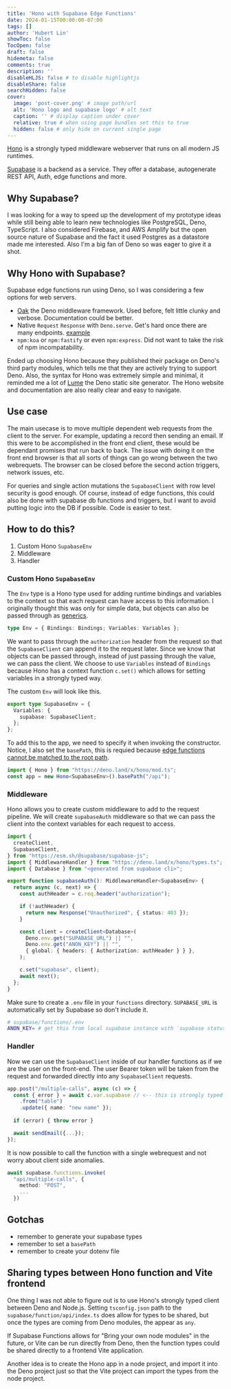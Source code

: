 ```yaml
---
title: 'Hono with Supabase Edge Functions'
date: 2024-01-15T00:00:00-07:00
tags: []
author: 'Hubert Lin'
showToc: false
TocOpen: false
draft: false
hidemeta: false
comments: true
description: ''
disableHLJS: false # to disable highlightjs
disableShare: false
searchHidden: false
cover:
  image: 'post-cover.png' # image path/url
  alt: 'Hono logo and supabase logo' # alt text
  caption: '' # display caption under cover
  relative: true # when using page bundles set this to true
  hidden: false # only hide on current single page
---
```


[Hono](https://hono.dev) is a strongly typed middleware webserver that runs on
all modern JS runtimes.

[Supabase](https://supabase.com/) is a backend as a service. They offer a
database, autogenerate REST API, Auth, edge functions and more.

## Why Supabase?

I was looking for a way to speed up the development of my prototype ideas while
still being able to learn new technologies like PostgreSQL, Deno, TypeScript. I
also considered Firebase, and AWS Amplify but the open source nature of Supabase
and the fact it used Postgres as a datastore made me interested. Also I'm a big
fan of Deno so was eager to give it a shot.

## Why Hono with Supabase?

Supabase edge functions run using Deno, so I was considering a few options for
web servers.

- [Oak](https://oakserver.github.io/oak/) the Deno middleware framework. Used
  before, felt little clunky and verbose. Documentation could be better.
- Native `Request` `Response` with `Deno.serve`. Get's hard once there are many
  endpoints.
  [example](https://github.com/supabase/supabase/blob/master/examples/edge-functions/supabase/functions/restful-tasks/index.ts)
- `npm:koa` or `npm:fastify` or even `npm:express`. Did not want to take the
  risk of npm incompatability.

Ended up choosing Hono because they published their package on Deno's third
party modules, which tells me that they are actively trying to support Deno.
Also, the syntax for Hono was extremely simple and minimal, it reminded me a lot
of [Lume](https://lume.land/) the Deno static site generator. The Hono website
and documentation are also really clear and easy to navigate.

## Use case

The main usecase is to move multiple dependent web requests from the client to
the server. For example, updating a record then sending an email. If this were
to be accomplished in the front end client, these would be dependant promises
that run back to back. The issue with doing it on the front end browser is that
all sorts of things can go wrong between the two webrequets. The browser can be
closed before the second action triggers, network issues, etc.

For queries and single action mutations the `SupabaseClient` with row level
security is good enough. Of course, instead of edge functions, this could also
be done with supabase db functions and triggers, but I want to avoid putting
logic into the DB if possible. Code is easier to test.

## How to do this?

1. Custom Hono `SupabaseEnv`
2. Middleware
3. Handler

### Custom Hono `SupabaseEnv`

The `Env` type is a Hono type used for adding runtime bindings and variables to
the context so that each request can have access to this information. I
originally thought this was only for simple data, but objects can also be passed
through as [generics](https://hono.dev/api/hono#generics).

```typescript
type Env = { Bindings: Bindings; Variables: Variables };
```

We want to pass through the `authorization` header from the request so that the
`SupabaseClient` can append it to the request later. Since we know that objects
can be passed through, instead of just passing through the value, we can pass
the client. We choose to use `Variables` instead of `Bindings` because Hono has
a context function `c.set()` which allows for setting variables in a strongly
typed way.

The custom `Env` will look like this.

```typescript
export type SupabaseEnv = {
  Variables: {
    supabase: SupabaseClient;
  };
};
```

To add this to the app, we need to specify it when invoking the constructor.
Notice, I also set the `basePath`, this is requied because
[edge functions cannot be matched to the root path](https://github.com/supabase/supabase/issues/12629#issuecomment-1442842459).

```typescript
import { Hono } from "https://deno.land/x/hono/mod.ts";
const app = new Hono<SupabaseEnv>().basePath("/api");
```

### Middleware

Hono allows you to create custom middleware to add to the request pipeline. We
will create `supabaseAuth` middleware so that we can pass the client into the
context variables for each request to access.

```typescript
import {
  createClient,
  SupabaseClient,
} from "https://esm.sh/@supabase/supabase-js";
import { MiddlewareHandler } from "https://deno.land/x/hono/types.ts";
import { Database } from "<generated from supabase cli>";

export function supabaseAuth(): MiddlewareHandler<SupabaseEnv> {
  return async (c, next) => {
    const authHeader = c.req.header("authorization");

    if (!authHeader) {
      return new Response("Unauthorized", { status: 403 });
    }

    const client = createClient<Database>(
      Deno.env.get("SUPABASE_URL") || "",
      Deno.env.get("ANON_KEY") || "",
      { global: { headers: { Authorization: authHeader } } },
    );

    c.set("supabase", client);
    await next();
  };
}
```

Make sure to create a `.env` file in your `functions` directory. `SUPABASE_URL`
is automatically set by Supabase so don't include it.

```sh
# supabase/functions/.env
ANON_KEY= # get this from local supabase instance with `supabase status`
```

### Handler

Now we can use the `SupabaseClient` inside of our handler functions as if we are
the user on the front-end. The user Bearer token will be taken from the request
and forwarded directly into any `SupabaseClient` requests.

```typescript
app.post("/multiple-calls", async (c) => {
  const { error } = await c.var.supabase // <-- this is strongly typed
    .from("table")
    .update({ name: "new name" });
  
  if (error) { throw error }

  await sendEmail({...});
});
```

It is now possible to call the function with a single webrequest and not worry
about client side anomalies.

```typescript
await supabase.functions.invoke(
  "api/multiple-calls", {
    method: "POST",
    ...
  })
```

## Gotchas

- remember to generate your supabase types
- remember to set a `basePath`
- remember to create your dotenv file

## Sharing types between Hono function and Vite frontend

One thing I was not able to figure out is to use Hono's strongly typed client
between Deno and Node.js. Setting `tsconfig.json` path to the
`supabase/function/api/index.ts` does allow for types to be shared, but once the
types are coming from Deno modules, the appear as `any`.

If Supabase Functions allows for "Bring your own node modules" in the future, or
Vite can be run directly from Deno, then the function types could be shared
directly to a frontend Vite application.

Another idea is to create the Hono app in a node project, and import it into the
Deno project just so that the Vite project can import the types from the node
project.
